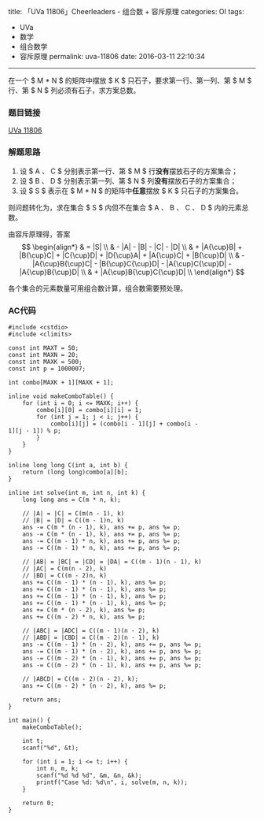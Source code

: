 title: 「UVa 11806」Cheerleaders - 组合数 + 容斥原理
categories: OI
tags: 
  - UVa
  - 数学
  - 组合数学
  - 容斥原理
permalink: uva-11806
date: 2016-03-11 22:10:34
---

在一个 $ M * N $ 的矩阵中摆放 $ K $ 只石子，要求第一行、第一列、第 $ 
M $ 行、第 $ N $ 列必须有石子，求方案总数。

<!-- more -->

### 题目链接
[UVa 
11806](https://uva.onlinejudge.org/index.php?option=com_onlinejudge&Itemid=8&page=show_problem&problem=2906)

### 解题思路
1. 设 $ A $、$ C $ 分别表示第一行、第 $ M $ 
行**没有**摆放石子的方案集合；
2. 设 $ B $、$ D $ 分别表示第一列、第 $ N $ 
列**没有**摆放石子的方案集合；
3. 设 $ S $ 表示在 $ M * N $ 的矩阵中**任意**摆放 $ K $ 
只石子的方案集合。

则问题转化为，求在集合 $ S $ 内但不在集合 $ A $、$ B $、$ C $、$ D $ 
内的元素总数。

由容斥原理得，答案
$$
\begin{align*}
& = |S| \\
& - |A| - |B| - |C| - |D| \\
& + |A{\cup}B| + |B{\cup}C| + |C{\cup}D| + |D{\cup}A| + |A{\cup}C| + 
|B{\cup}D| \\
& - |A{\cup}B{\cup}C| - |B{\cup}C{\cup}D| - |A{\cup}C{\cup}D| - 
|A{\cup}B{\cup}D| \\
& + |A{\cup}B{\cup}C{\cup}D| \\
\end{align*}
$$

各个集合的元素数量可用组合数计算，组合数需要预处理。

### AC代码
<!-- c++ -->
```
#include <cstdio>
#include <climits>

const int MAXT = 50;
const int MAXN = 20;
const int MAXK = 500;
const int p = 1000007;

int combo[MAXK + 1][MAXK + 1];

inline void makeComboTable() {
	for (int i = 0; i <= MAXK; i++) {
		combo[i][0] = combo[i][i] = 1;
		for (int j = 1; j < i; j++) {
			combo[i][j] = (combo[i - 1][j] + combo[i - 
1][j - 1]) % p;
		}
	}
}

inline long long C(int a, int b) {
	return (long long)combo[a][b];
}

inline int solve(int m, int n, int k) {
	long long ans = C(m * n, k);

	// |A| = |C| = C(m(n - 1), k)
	// |B| = |D| = C((m - 1)n, k)
	ans -= C(m * (n - 1), k), ans += p, ans %= p;
	ans -= C(m * (n - 1), k), ans += p, ans %= p;
	ans -= C((m - 1) * n, k), ans += p, ans %= p;
	ans -= C((m - 1) * n, k), ans += p, ans %= p;

	// |AB| = |BC| = |CD| = |DA| = C((m - 1)(n - 1), k)
	// |AC| = C(m(n - 2), k)
	// |BD| = C((m - 2)n, k)
	ans += C((m - 1) * (n - 1), k), ans %= p;
	ans += C((m - 1) * (n - 1), k), ans %= p;
	ans += C((m - 1) * (n - 1), k), ans %= p;
	ans += C((m - 1) * (n - 1), k), ans %= p;
	ans += C(m * (n - 2), k), ans %= p;
	ans += C((m - 2) * n, k), ans %= p;

	// |ABC| = |ADC| = C((m - 1)(n - 2), k)
	// |ABD| = |CBD| = C((m - 2)(n - 1), k)
	ans -= C((m - 1) * (n - 2), k), ans += p, ans %= p;
	ans -= C((m - 1) * (n - 2), k), ans += p, ans %= p;
	ans -= C((m - 2) * (n - 1), k), ans += p, ans %= p;
	ans -= C((m - 2) * (n - 1), k), ans += p, ans %= p;

	// |ABCD| = C((m - 2)(n - 2), k);
	ans += C((m - 2) * (n - 2), k), ans %= p;

	return ans;
}

int main() {
	makeComboTable();

	int t;
	scanf("%d", &t);

	for (int i = 1; i <= t; i++) {
		int n, m, k;
		scanf("%d %d %d", &m, &n, &k);
		printf("Case %d: %d\n", i, solve(m, n, k));
	}

	return 0;
}
```
